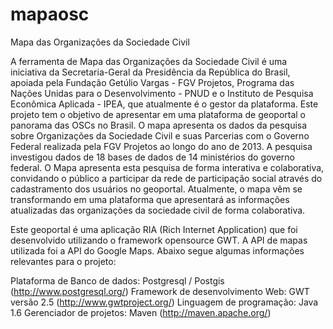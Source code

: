 # mapaosc
Mapa das Organizações da Sociedade Civil

A ferramenta de Mapa das Organizações da Sociedade Civil é uma iniciativa da Secretaria-Geral da Presidência da República do Brasil, 
apoiada pela Fundação Getúlio Vargas - FGV Projetos, Programa das Nações Unidas para o Desenvolvimento - PNUD e o Instituto de Pesquisa
Econômica Aplicada - IPEA, que atualmente é o gestor da plataforma. Este projeto tem o objetivo de apresentar em uma plataforma 
de geoportal o panorama das OSCs no Brasil. O mapa apresenta os dados da pesquisa sobre Organizações da Sociedade Civil e 
suas Parcerias com o Governo Federal realizada pela FGV Projetos ao longo do ano de 2013. A pesquisa investigou dados de 18 bases 
de dados de 14 ministérios do governo federal. O Mapa apresenta esta pesquisa de forma interativa e colaborativa, convidando o 
público a participar da rede de participação social através do cadastramento dos usuários no geoportal. Atualmente, o mapa vêm se
transformando em uma plataforma que apresentará as informações atualizadas das organizações da sociedade civil de forma colaborativa.

Este geoportal é uma aplicação RIA (Rich Internet Application) que foi desenvolvido utilizando o framework opensource GWT. 
A API de mapas utilizada foi a API do Google Maps. Abaixo segue algumas informações relevantes para o projeto:

Plataforma de Banco de dados: Postgresql / Postgis (http://www.postgresql.org/) 
Framework de desenvolvimento Web: GWT versão 2.5 (http://www.gwtproject.org/) 
Linguagem de programação: Java 1.6 
Gerenciador de projetos: Maven (http://maven.apache.org/)
